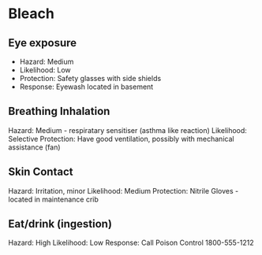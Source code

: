# Bleach

## Eye exposure

* Hazard: Medium
* Likelihood: Low
* Protection: Safety glasses with side shields
* Response: Eyewash located in basement

## Breathing Inhalation

Hazard: Medium - respiratary sensitiser (asthma like reaction)
Likelihood: Selective
Protection: Have good ventilation, possibly with mechanical assistance (fan)

## Skin Contact

Hazard: Irritation, minor
Likelihood: Medium
Protection: Nitrile Gloves - located in maintenance crib

## Eat/drink (ingestion)

Hazard: High
Likelihood: Low
Response: Call Poison Control 1800-555-1212
